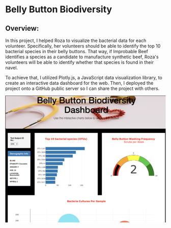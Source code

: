 # Belly Button Biodiversity

## Overview:

In this project, I helped Roza to visualize the bacterial data for each volunteer. Specifically, her volunteers should be able to identify the top 10 bacterial species in their belly buttons. That way, if Improbable Beef identifies a species as a candidate to manufacture synthetic beef, Roza's volunteers will be able to identify whether that species is found in their navel.

To achieve that, I utilized Plotly.js, a JavaScript data visualization library, to create an interactive data dashboard for the web. Then, I deployed the project onto a GitHub public server so I can share the project with others.

![Web Page Ovierview](static/images/weboverview.png)
